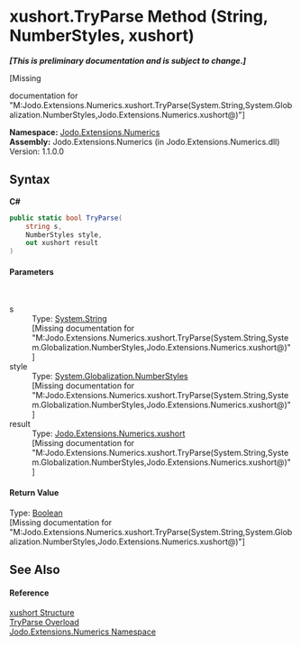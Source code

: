 # xushort.TryParse Method (String, NumberStyles, xushort)
 _**\[This is preliminary documentation and is subject to change.\]**_

\[Missing <summary> documentation for "M:Jodo.Extensions.Numerics.xushort.TryParse(System.String,System.Globalization.NumberStyles,Jodo.Extensions.Numerics.xushort@)"\]

**Namespace:**&nbsp;<a href="N_Jodo_Extensions_Numerics">Jodo.Extensions.Numerics</a><br />**Assembly:**&nbsp;Jodo.Extensions.Numerics (in Jodo.Extensions.Numerics.dll) Version: 1.1.0.0

## Syntax

**C#**<br />
``` C#
public static bool TryParse(
	string s,
	NumberStyles style,
	out xushort result
)
```


#### Parameters
&nbsp;<dl><dt>s</dt><dd>Type: <a href="https://docs.microsoft.com/dotnet/api/system.string" target="_blank" rel="noopener noreferrer">System.String</a><br />\[Missing <param name="s"/> documentation for "M:Jodo.Extensions.Numerics.xushort.TryParse(System.String,System.Globalization.NumberStyles,Jodo.Extensions.Numerics.xushort@)"\]</dd><dt>style</dt><dd>Type: <a href="https://docs.microsoft.com/dotnet/api/system.globalization.numberstyles" target="_blank" rel="noopener noreferrer">System.Globalization.NumberStyles</a><br />\[Missing <param name="style"/> documentation for "M:Jodo.Extensions.Numerics.xushort.TryParse(System.String,System.Globalization.NumberStyles,Jodo.Extensions.Numerics.xushort@)"\]</dd><dt>result</dt><dd>Type: <a href="T_Jodo_Extensions_Numerics_xushort">Jodo.Extensions.Numerics.xushort</a><br />\[Missing <param name="result"/> documentation for "M:Jodo.Extensions.Numerics.xushort.TryParse(System.String,System.Globalization.NumberStyles,Jodo.Extensions.Numerics.xushort@)"\]</dd></dl>

#### Return Value
Type: <a href="https://docs.microsoft.com/dotnet/api/system.boolean" target="_blank" rel="noopener noreferrer">Boolean</a><br />\[Missing <returns> documentation for "M:Jodo.Extensions.Numerics.xushort.TryParse(System.String,System.Globalization.NumberStyles,Jodo.Extensions.Numerics.xushort@)"\]

## See Also


#### Reference
<a href="T_Jodo_Extensions_Numerics_xushort">xushort Structure</a><br /><a href="Overload_Jodo_Extensions_Numerics_xushort_TryParse">TryParse Overload</a><br /><a href="N_Jodo_Extensions_Numerics">Jodo.Extensions.Numerics Namespace</a><br />